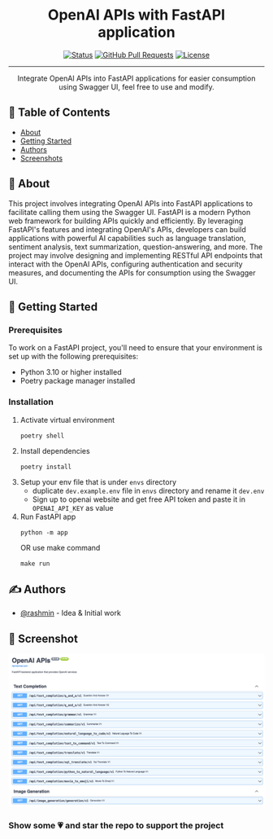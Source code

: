 <h1 align="center">OpenAI APIs with FastAPI application</h1>

<div align="center">

[![Status](https://img.shields.io/badge/status-active-success.svg)]()
[![GitHub Pull Requests](https://img.shields.io/github/issues-pr/kylelobo/The-Documentation-Compendium.svg)](https://github.com/RashminDungrani/openai-apis-fastapi/pulls)
[![License](https://img.shields.io/badge/license-MIT-blue.svg)](/LICENSE)

</div>

---

<p align="center"> Integrate OpenAI APIs into FastAPI applications for easier consumption using Swagger UI, feel free to use and modify.</p>

## 📝 Table of Contents

- [About](#about)
- [Getting Started](#getting_started)
- [Authors](#authors)
- [Screenshots](#screenshots)

## 🧐 About <a name = "about"></a>

This project involves integrating OpenAI APIs into FastAPI applications to facilitate calling them using the Swagger UI. FastAPI is a modern Python web framework for building APIs quickly and efficiently. By leveraging FastAPI's features and integrating OpenAI's APIs, developers can build applications with powerful AI capabilities such as language translation, sentiment analysis, text summarization, question-answering, and more. The project may involve designing and implementing RESTful API endpoints that interact with the OpenAI APIs, configuring authentication and security measures, and documenting the APIs for consumption using the Swagger UI.

## 🏁 Getting Started <a name = "getting_started"></a>

### Prerequisites

To work on a FastAPI project, you'll need to ensure that your environment is set up with the following prerequisites:

- Python 3.10 or higher installed
- Poetry package manager installed

### Installation

1. Activate virtual environment
    ```shell
    poetry shell
    ```
1. Install dependencies
    ```shell
    poetry install
    ```
1. Setup your env file that is under `envs` directory
    - duplicate `dev.example.env` file in `envs` directory and rename it `dev.env`
    - Sign up to openai website and get free API token and paste it in `OPENAI_API_KEY` as value
1. Run FastAPI app
    ```shell
    python -m app
    ```
    OR use make command
    ```shell
    make run
    ```

## ✍️ Authors <a name = "authors"></a>

- [@rashmin](https://github.com/rashmindungrani) - Idea & Initial work

## 📄 Screenshot <a name = "screenshots"></a>

![OpenAI APIs - Swagger UI](screenshots/OpenAI%20APIs%20-%20Swagger%20UI.png)

### Show some 💗 and star the repo to support the project
